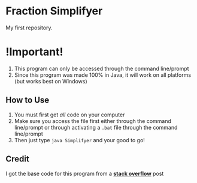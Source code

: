 # Fraction Simplifyer
My first repository.

# !Important!
1. This program can only be accessed through the command line/prompt
2. Since this program was made 100% in Java, it will work on all platforms (but works best on Windows)

## How to Use
1. You must first get *all* code on your computer
2. Make sure you access the file first either through the command line/prompt or through activating a `.bat` file through the command line/prompt
3. Then just type `java Simplifyer` and your good to go!

## Credit
I got the base code for this program from a [**stack overflow**](https://stackoverflow.com/questions/6618994/simplifying-fractions-in-java) post
